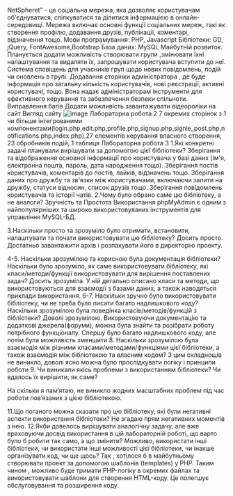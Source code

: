 NetSpheret" - це соціальна мережа, яка дозволяє користувачам об'єднуватися, спілкуватися та ділитися інформацією в онлайн-середовищі. Мережа включає основні функції соціальних мереж, такі як створення профілю, додавання друзів, публікації, коментарі, відзначення тощо. Мови програмування: PHP, Javascript
Бібліотеки: GD, jQuery, FontAwesome,Bootstrap 
База даних: MySQL
Майбутній розвиток. 
Планується додати можливість створювати групи ,змінювати їхні налаштування та видаляти їх,  запрошувати користувача вступити до неї.
Система сповіщень для учасників груп щодо нових повідомлень, подій чи оновлень в  групі.
 Додавання сторінки адміністратора , де буде інформація про загальну кількість користувачів, нові реєстрації, активні користувачі, тощо. Вона надає адміністраторам інструменти для ефективного керування та забезпечення безпеки спільноти.
Виправлення багів
Додати можливість завантажувати відеороліки на сайт
Вигляд сайтy
![image](https://github.com/Nastya231213/ProjectForTheFirstTerm/assets/122891769/a2375810-497d-46f8-9212-981776f4f33c)
Лабораторна робота 2 
7 окремих сторінок з 1 чи більше інтегрованими компонентами(login.php,edit.php,profile.php,signup.php,signle_post.php,notifications.php,index.php),27 елементів керування власного створення, 23 обробників подій, 1 таблиця
Лабораторна робота 3
1.Які конкретні задачі планували вирішувати за допомогою цієї бібліотеки?
Зберігання та відображення основної інформації про користувача у базі даних (ім'я, електронна пошта, пароль, дата народження тощо).
Зберігання постів користувачів, коментарів до постів, лайків, відзначень тощо.
Зберігання даних про дружбу та зв'язки між користувачами, включаючи запити на дружбу, статуси відносин, список друзів тощо.
Зберігання повідомлень користувачів та історії чатів.
2.Чому було обрано саме цю бібліотеку, а не аналоги?
Зручність та Простота Використання phpMyAdmin є одним з найпопулярніших та широко використовуваних інструментів для управління MySQL-БД.

3.Наскільки просто та зрозуміло було отримати, встановити, налаштувати та почати використовувати цю бібліотеку?
Досить просто. Достатньо завантажити архів і розпакувати 
його в директорію проекту.

4-5. Наскільки зрозумілою та корисною була документація бібліотеки? Наскільки було зрозуміло, як саме використовувати
бібліотеку, які класи/методи/функції використовувати для вирішення поставлених задач?
Досить зрозуміла. У ній детально описано класи та методи, що використовуються для взаємодії з базами даних, а також наводяться приклади використання.
6-7. Наскільки зручно було використовувати бібліотеку, чи не треба було писати багато надлишкового коду? Наскільки зрозумілою була поведінка класів/методів/функцій з бібліотеки?
Доволі зрозумілою. Використовуючи документацію та додаткові джерела(форуми), можна була знайти та розібрати роботу потрібного функціоналу. Спершу було багато надлишкового коду, але потім була можливість зменшити
8. Наскільки зрозумілою була взаємодія між різними класами/методами/функціями цієї бібліотеки, а також взаємодія між бібліотекою та власним кодом?
З цим складнощів не виникло, доволі ясно можна було прослідкувати логіку і принципи роботи
9. Чи виникали якісь проблеми з використанням
бібліотеки? Чи вдалось їх вирішити, як саме?

На скільки я пам’ятаю, не виникло жодних масштабних проблем під час
роботи пов’язаних з цією бібліотекою.


11.Що поганого можна сказати про цю бібліотеку, які були негативні аспекти використання бібліотеки?
Не згадаю прям негативних моментів з нею. 
12.Якби довелось вирішувати аналогічну задачу, але вже враховуючи досвід використання в цій лабораторній роботі, що варто було б робити так само, а що змінити? Можливо, використати інші бібліотеки, чи використати інші можливості цієї бібліотеки, чи інакше організувати код, чи ще щось?
Так , хотілося б в майбутньому створювати проект за допомогою шаблонів (templates) у PHP. Таким чином , можливо буде тримати PHP-логіку в окремих файлах та використовувати шаблони для створення HTML-коду. Це полегшує обслуговування та розширення коду.
